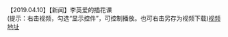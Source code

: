 【2019.04.10】【新闻】李英爱的插花课           
(提示：右击视频，勾选“显示控件”，可控制播放。也可右击另存为视频下载)[视频地址](https://video.h5.weibo.cn/1034:4359880761350723/4359880887805034)       
